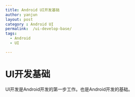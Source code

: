 ```yaml
---
title: Android UI开发基础
author: yanjun
layout: post
category : Android UI
permalink:  /ui-develop-base/
tags: 
  - Android
  - UI

---
```



# UI开发基础 #
UI开发是Android开发的第一步工作。也是Android开发的基础。